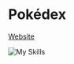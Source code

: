 # Pokédex

<a href="https://giancarlo-k.github.io/pokedex/" target="_blank">Website</a><br>

![My Skills](https://skillicons.dev/icons?i=js,html,css)
